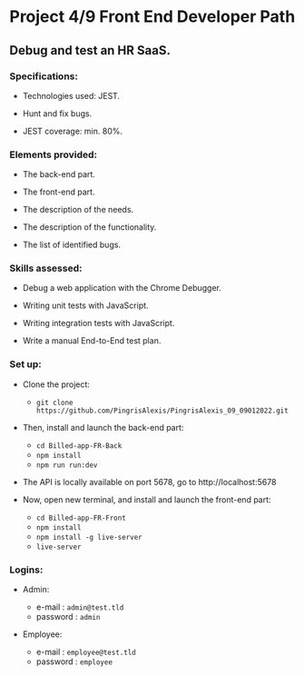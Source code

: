# Project 4/9 Front End Developer Path

## Debug and test an HR SaaS.

### Specifications:

- Technologies used: JEST.

- Hunt and fix bugs.

- JEST coverage: min. 80%.

### Elements provided:

- The back-end part.

- The front-end part.

- The description of the needs.

- The description of the functionality.

- The list of identified bugs.

### Skills assessed:

- Debug a web application with the Chrome Debugger.

- Writing unit tests with JavaScript.

- Writing integration tests with JavaScript.

- Write a manual End-to-End test plan.

### Set up:

- Clone the project: 
  - `git clone https://github.com/PingrisAlexis/PingrisAlexis_09_09012022.git`


- Then, install and launch the back-end part:
   - `cd Billed-app-FR-Back`
   - `npm install`
   - `npm run run:dev`
- The API is locally available on port 5678, go to http://localhost:5678


- Now, open new terminal, and install and launch the front-end part:
    - `cd Billed-app-FR-Front`
    - `npm install`
    - `npm install -g live-server`
    - `live-server`
    
### Logins:

- Admin:
     - e-mail : `admin@test.tld`
     - password : `admin`

- Employee: 
     - e-mail : `employee@test.tld`
     - password : `employee`
